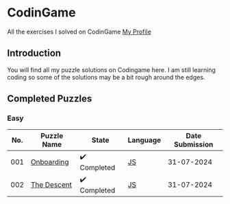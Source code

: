 # CodinGame

All the exercises I solved on CodinGame [My Profile](https://www.codingame.com/profile/7e7744b014fd49a86da5cc7b8f2c8dcb5169026)

## Introduction

You will find all my puzzle solutions on Codingame here. I am still learning coding so some of the solutions may be a bit rough around the edges.

## Completed Puzzles

### Easy

| No. | Puzzle Name | State | Language | Date Submission |
| --- | ----------- | ----- | -------- | --------------- |
| 001 | [Onboarding](https://www.codingame.com/training/easy/onboarding) | :heavy_check_mark: Completed | [JS](https://github.com/kirilyanev/CodinGame/blob/main/Puzzles/Easy/Onboarding/Javascript.js) | 31-07-2024
| 002 | [The Descent](https://www.codingame.com/training/easy/the-descent) | :heavy_check_mark: Completed | [JS](https://github.com/kirilyanev/CodinGame/blob/main/Puzzles/Easy/The%20descent/Javascript.js) | 31-07-2024
